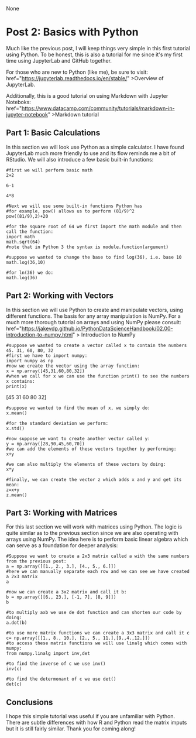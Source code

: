 None
# Post 2: Basics with Python

Much like the previous post, I will keep things very simple in this first tutorial using Python. To be honest, this is also a tutorial for me since it's my first time using JupyterLab and GitHub together. 

For those who are new to Python (like me), be sure to visit: 
<a> href="https://jupyterlab.readthedocs.io/en/stable/" >Overview of JupyterLab</a>. 

Additionally, this is a good tutorial on using Markdown with Jupyter Noteboks: 
<a> href="https://www.datacamp.com/community/tutorials/markdown-in-jupyter-notebook" >Markdown tutorial</a>

## Part 1: Basic Calculations
In this section we will look use Python as a simple calculator. I have found JupyterLab much more friendly to use and its flow reminds me a bit of RStudio. We will also introduce a few basic built-in functions:

```{.python .input  n=26}
#first we will perform basic math
2+2
```

<div class='outputs' n=26>

</div>

```{.python .input  n=27}
6-1
```

<div class='outputs' n=27>

</div>

```{.python .input  n=28}
4*8
```

<div class='outputs' n=28>

</div>

```{.python .input  n=29}
#Next we will use some built-in functions Python has
#for example, pow() allows us to perform (81/9)^2 
pow((81/9),2)+20
```

<div class='outputs' n=29>

</div>

```{.python .input  n=30}
#for the square root of 64 we first import the math module and then call the function:
import math
math.sqrt(64)
#note that in Python 3 the syntax is module.function(argument)
```

<div class='outputs' n=30>

</div>

```{.python .input  n=31}
#suppose we wanted to change the base to find log(36), i.e. base 10
math.log(36,10)
```

<div class='outputs' n=31>

</div>

```{.python .input  n=32}
#for ln(36) we do:
math.log(36)
```

<div class='outputs' n=32>

</div>

## Part 2: Working with Vectors 

In this section we will use Python to create and manipulate vectors, using different functions. The basis for any array manipulation is NumPy. For a much more thorough tutorial on arrays and using NumPy please consult:<a> href="https://jakevdp.github.io/PythonDataScienceHandbook/02.00-introduction-to-numpy.html" > Introduction to NumPy </a>


```{.python .input  n=33}
#suppose we wanted to create a vector called x to contain the numbers 45. 31, 60, 80, 32
#first we have to import numpy:
import numpy as np
#now we create the vector using the array function:
x = np.array([45,31,60,80,32])
#when we call for x we can use the function print() to see the numbers x contains:
print(x)
```

<div class='outputs' n=33>
[45 31 60 80 32]

</div>

```{.python .input  n=34}
#suppose we wanted to find the mean of x, we simply do:
x.mean()
```

<div class='outputs' n=34>

</div>

```{.python .input  n=35}
#for the standard deviation we perform:
x.std()
```

<div class='outputs' n=35>

</div>

```{.python .input  n=39}
#now suppose we want to create another vector called y:
y = np.array([28,90,45,60,70])
#we can add the elements of these vectors together by performing:
x+y 
```

<div class='outputs' n=39>

</div>

```{.python .input  n=40}
#we can also multiply the elements of these vectors by doing:
x*y
```

<div class='outputs' n=40>

</div>

```{.python .input  n=41}
#finally, we can create the vector z which adds x and y and get its mean:
z=x+y
z.mean()
```

<div class='outputs' n=41>

</div>

## Part 3: Working with Matrices

For this last section we will work with matrices using Python. The logic is quite similar as to the previous section since we are also operating with arrays using NumPy. The idea here is to perform basic linear algebra which can serve as a foundation for deeper analysis:

```{.python .input  n=42}
#Suppose we want to create a 2x3 matrix called a with the same numbers from the previous post:
a = np.array([[1., 2., 3.], [4., 5., 6.]])
#here we can manually separate each row and we can see we have created a 2x3 matrix
a
```

<div class='outputs' n=42>

</div>

```{.python .input  n=43}
#now we can create a 3x2 matrix and call it b:
b = np.array([[6., 23.], [-1, 7], [8, 9]])
b
```

<div class='outputs' n=43>

</div>

```{.python .input  n=44}
#to multiply axb we use de dot function and can shorten our code by doing:
a.dot(b)
```

<div class='outputs' n=44>

</div>

```{.python .input  n=45}
#to use more matrix functions we can create a 3x3 matrix and call it c
c= np.array([[1., 8., 10.], [2., 5., 11.],[9.,4.,12.]])
#to access these matrix functions we will use linalg which comes with mumpy:
from numpy.linalg import inv,det
```

```{.python .input  n=46}
#to find the inverse of c we use inv()
inv(c)
```

<div class='outputs' n=46>

</div>

```{.python .input  n=47}
#to find the determonant of c we use det()
det(c)
```

<div class='outputs' n=47>

</div>

## Conclusions

I hope this simple tutorial was useful if you are unfamiliar with Python. There are subtle differences with how R and Python read the matrix imputs but it is still fairly similar. Thank you for coming along!

